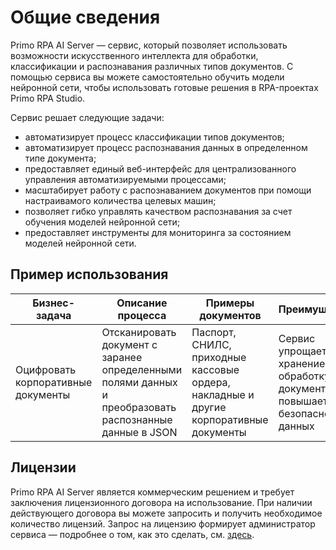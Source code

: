 # Общие сведения

Primo RPA AI Server — сервис, который позволяет использовать возможности искусственного интеллекта для обработки, классификации и распознавания различных типов документов. С помощью сервиса вы можете самостоятельно обучить модели нейронной сети, чтобы использовать готовые решения в RPA-проектах Primo RPA Studio. 

Сервис решает следующие задачи:
* автоматизирует процесс классификации типов документов;
* автоматизирует процесс распознавания данных в определенном типе документа;
* предоставляет единый веб-интерфейс для централизованного управления автоматизируемыми процессами;
* масштабирует работу с распознаванием документов при помощи настраивамого количества целевых машин;
* позволяет гибко управлять качеством распознавания за счет обучения моделей нейронной сети;
* предоставляет инструменты для мониторинга за состоянием моделей нейронной сети.

## Пример использования

| Бизнес-задача                                              | Описание процесса                                                                | Примеры документов                                 | Преимущества                                                                 |
|-----------------------------------------------------|-------------------------------------------------------------------------|-------------------------------------------------------|----------------------------------------------------------------------------|
| Оцифровать корпоративные документы               | Отсканировать документ с заранее определенными полями данных и преобразовать распознанные данные в JSON  | Паспорт, СНИЛС, приходные кассовые ордера, накладные и другие корпоративные документы | Сервис упрощает хранение и обработку документов, повышает безопасность данных |


## Лицензии

Primo RPA AI Server является коммерческим решением и требует заключения лицензионного договора на использование. При наличии действующего договора вы можете запросить и получить необходимое количество лицензий. Запрос на лицензию формирует администратор сервиса — подробнее о том, как это сделать, см. [здесь](https://github.com/PrimoRPA/Docs.Rus/tree/1299-%D0%BD%D0%B0%D0%BF%D0%B8%D1%81%D0%B0%D1%82%D1%8C-%D0%B4%D0%BE%D0%BA%D1%83%D0%BC%D0%B5%D0%BD%D1%82-%D0%BF%D0%BE-primoai/primo-ai/admin/licenses).


